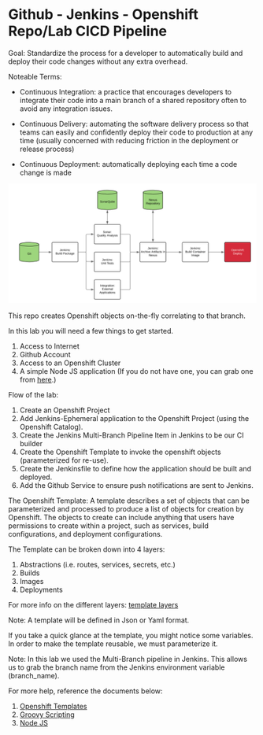 # Github - Jenkins - Openshift Repo/Lab CICD Pipeline

Goal: Standardize the process for a developer to automatically build and deploy their code changes without any extra overhead.

Noteable Terms:
- Continuous Integration: a practice that encourages developers to integrate their code into a main branch of a shared repository often to avoid any integration issues.

- Continuous Delivery: automating the software delivery process so that teams can easily and confidently deploy their code to production at any time (usually concerned with reducing friction in the deployment or release process)

- Continuous Deployment: automatically deploying each time a code change is made
        
![Pipeline Diagram](docs/pipeline.png)

This repo creates Openshift objects on-the-fly correlating to that branch.

In this lab you will need a few things to get started.
1. Access to Internet
2. Github Account
3. Access to an Openshift Cluster
4. A simple Node JS application (If you do not have one, you can grab one from [here](https://github.com/ttaylorxv/nodejs-jenk).)

Flow of the lab:
1. Create an Openshift Project
2. Add Jenkins-Ephemeral application to the Openshift Project (using the Openshift Catalog).
2. Create the Jenkins Multi-Branch Pipeline Item in Jenkins to be our CI builder
3. Create the Openshift Template to invoke the openshift objects (parameterized for re-use).
4. Create the Jenkinsfile to define how the application should be built and deployed.
5. Add the Github Service to ensure push notifications are sent to Jenkins. 


The Openshift Template:
A template describes a set of objects that can be parameterized and processed to produce a list of objects for creation by Openshift. The objects to create can include anything that users have permissions to create within a project, such as services, build configurations, and deployment configurations.

The Template can be broken down into 4 layers:
1. Abstractions (i.e. routes, services, secrets, etc.)
2. Builds
3. Images
4. Deployments

For more info on the different layers: [template layers](docs/template_definitions.md)

Note: A template will be defined in Json or Yaml format.

If you take a quick glance at the template, you might notice some variables. In order to make the template reusable, we must parameterize it.



Note:
In this lab we used the Multi-Branch pipeline in Jenkins. This allows us to grab the branch name from the Jenkins environment variable (branch_name).





For more help, reference the documents below:
1. [Openshift Templates](https://docs.openshift.org/latest/dev_guide/templates.html)
2. [Groovy Scripting](http://groovy-lang.org/single-page-documentation.html)
3. [Node JS](https://nodejs.org/en/docs/)
